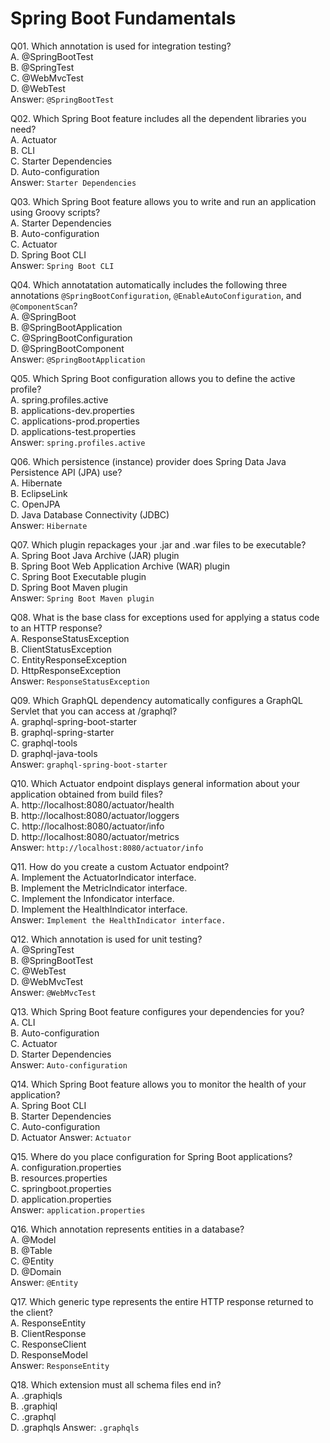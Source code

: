 Spring Boot Fundamentals
========================

Q01. Which annotation is used for integration testing?  
A. @SpringBootTest  
B. @SpringTest  
C. @WebMvcTest  
D. @WebTest  
Answer: `@SpringBootTest`  

Q02. Which Spring Boot feature includes all the dependent libraries you need?  
A. Actuator  
B. CLI  
C. Starter Dependencies  
D. Auto-configuration  
Answer: `Starter Dependencies`  

Q03. Which Spring Boot feature allows you to write and run an application using Groovy scripts?  
A. Starter Dependencies  
B. Auto-configuration  
C. Actuator  
D. Spring Boot CLI  
Answer: `Spring Boot CLI`  

Q04. Which annotatation automatically includes the following three annotations `@SpringBootConfiguration`, `@EnableAutoConfiguration`, and `@ComponentScan`?  
A. @SpringBoot  
B. @SpringBootApplication  
C. @SpringBootConfiguration  
D. @SpringBootComponent  
Answer: `@SpringBootApplication`  

Q05. Which Spring Boot configuration allows you to define the active profile?  
A. spring.profiles.active  
B. applications-dev.properties  
C. applications-prod.properties  
D. applications-test.properties  
Answer: `spring.profiles.active`  

Q06. Which persistence (instance) provider does Spring Data Java Persistence API (JPA) use?  
A. Hibernate  
B. EclipseLink  
C. OpenJPA  
D. Java Database Connectivity (JDBC)  
Answer: `Hibernate`  

Q07. Which plugin repackages your .jar and .war files to be executable?  
A. Spring Boot Java Archive (JAR) plugin  
B. Spring Boot Web Application Archive (WAR) plugin  
C. Spring Boot Executable plugin  
D. Spring Boot Maven plugin  
Answer: `Spring Boot Maven plugin`  

Q08. What is the base class for exceptions used for applying a status code to an HTTP response?  
A. ResponseStatusException  
B. ClientStatusException  
C. EntityResponseException  
D. HttpResponseException  
Answer: `ResponseStatusException`  

Q09. Which GraphQL dependency automatically configures a GraphQL Servlet that you can access at /graphql?  
A. graphql-spring-boot-starter  
B. graphql-spring-starter  
C. graphql-tools  
D. graphql-java-tools  
Answer: `graphql-spring-boot-starter`  

Q10. Which Actuator endpoint displays general information about your application obtained from build files?  
A. http://localhost:8080/actuator/health  
B. http://localhost:8080/actuator/loggers  
C. http://localhost:8080/actuator/info  
D. http://localhost:8080/actuator/metrics  
Answer: `http://localhost:8080/actuator/info`  

Q11. How do you create a custom Actuator endpoint?  
A. Implement the ActuatorIndicator interface.  
B. Implement the MetricIndicator interface.  
C. Implement the Infondicator interface.  
D. Implement the HealthIndicator interface.  
Answer: `Implement the HealthIndicator interface.`  

Q12. Which annotation is used for unit testing?  
A. @SpringTest  
B. @SpringBootTest  
C. @WebTest  
D. @WebMvcTest  
Answer: `@WebMvcTest`  

Q13. Which Spring Boot feature configures your dependencies for you?  
A. CLI  
B. Auto-configuration  
C. Actuator  
D. Starter Dependencies  
Answer: `Auto-configuration`  

Q14. Which Spring Boot feature allows you to monitor the health of your application?  
A. Spring Boot CLI  
B. Starter Dependencies  
C. Auto-configuration  
D. Actuator
Answer: `Actuator`  

Q15. Where do you place configuration for Spring Boot applications?  
A. configuration.properties  
B. resources.properties  
C. springboot.properties  
D. application.properties  
Answer: `application.properties`  

Q16. Which annotation represents entities in a database?  
A. @Model  
B. @Table  
C. @Entity  
D. @Domain  
Answer: `@Entity`  

Q17. Which generic type represents the entire HTTP response returned to the client?  
A. ResponseEntity  
B. ClientResponse  
C. ResponseClient  
D. ResponseModel  
Answer: `ResponseEntity`  

Q18. Which extension must all schema files end in?  
A. .graphiqls  
B. .graphiql  
C. .graphql  
D. .graphqls
Answer: `.graphqls`  